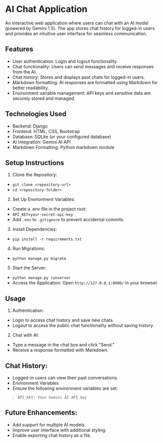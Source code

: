 # AI Chat Application
An interactive web application where users can chat with an AI model (powered by Gemini 1.5). The app stores chat history for logged-in users and provides an intuitive user interface for seamless communication.

## Features
- User authentication: Login and logout functionality.
- Chat functionality: Users can send messages and receive responses from the AI.
- Chat history: Stores and displays past chats for logged-in users.
- Markdown formatting: AI responses are formatted using Markdown for better readability.
- Environment variable management: API keys and sensitive data are securely stored and managed.

## Technologies Used
- Backend: Django
- Frontend: HTML, CSS, Bootstrap
- Database: SQLite (or your configured database)
- AI Integration: Gemini AI API
- Markdown Formatting: Python markdown module

## Setup Instructions

1. Clone the Repository:
- `git clone <repository-url>`
- `cd <repository-folder> `

2. Set Up Environment Variables:
- Create a .env file in the project root:
- `API_KEY=your-secret-api-key`
- Add `.env` to `.gitignore` to prevent accidental commits.

3. Install Dependencies:
- `pip install -r requirements.txt`

4. Run Migrations:
- `python manage.py migrate`

5. Start the Server:
- `python manage.py runserver`
- Access the Application: Open `http://127.0.0.1:8000/` in your browser.

## Usage
1. Authentication:
- Login to access chat history and save new chats.
- Logout to access the public chat functionality without saving history.

2. Chat with AI:
- Type a message in the chat box and click "Send."
- Receive a response formatted with Markdown.

## Chat History:

- Logged-in users can view their past conversations.
- Environment Variables
- Ensure the following environment variables are set:
 > `API_KEY: Your Gemini AI API key`

## Future Enhancements:
- Add support for multiple AI models.
- Improve user interface with additional styling.
- Enable exporting chat history as a file.
